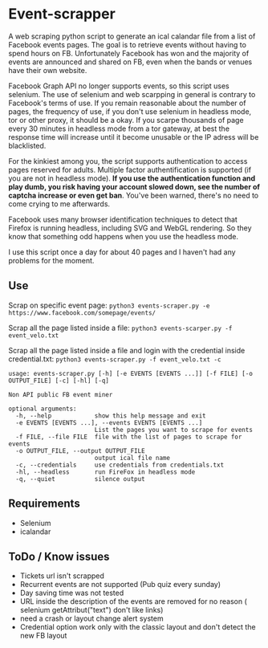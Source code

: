 # Event-scrapper

A web scraping python script to generate an ical calandar file from a list of Facebook events pages.
The goal is to retrieve events without having to spend hours on FB. Unfortunately Facebook has won and the majority of events are announced and shared on FB, even when the bands or venues have their own website. 

Facebook Graph API no longer supports events, so this script uses selenium. The use of selenium and web scarpping in general is contrary to Facebook's terms of use.
If you remain reasonable about the number of pages, the frequency of use, if you don't use selenium in headless mode, tor or other proxy, it should be a okay. 
If you scarpe thousands of page every 30 minutes in headless mode from a tor gateway, at best the response time will increase until it become unusable or the IP adress will be blacklisted.

For the kinkiest among you, the script supports authentication to access pages reserved for adults. Multiple factor authentification is supported (if you are not in headless mode).
**If you use the authentication function and play dumb, you risk having your account slowed down, see the number of captcha increase or even get ban**. You've been warned, there's no need to come crying to me afterwards.

Facebook uses many browser identification techniques to detect that Firefox is running headless, including SVG and WebGL rendering. So they know that something odd happens when you use the headless mode. 

I use this script once a day for about 40 pages and I haven't had any problems for the moment.

## Use

Scrap on specific event page: 
`python3 events-scraper.py -e https://www.facebook.com/somepage/events/ `

Scrap all the page listed inside a file: 
`python3 events-scarper.py -f event_velo.txt `

Scrap all the page listed inside a file and login with the credential inside credential.txt: 
`python3 events-scraper.py -f event_velo.txt -c`

```
usage: events-scraper.py [-h] [-e EVENTS [EVENTS ...]] [-f FILE] [-o OUTPUT_FILE] [-c] [-hl] [-q]

Non API public FB event miner

optional arguments:
  -h, --help            show this help message and exit
  -e EVENTS [EVENTS ...], --events EVENTS [EVENTS ...]
                        List the pages you want to scrape for events
  -f FILE, --file FILE  file with the list of pages to scrape for events
  -o OUTPUT_FILE, --output OUTPUT_FILE
                        output ical file name
  -c, --credentials     use credentials from credentials.txt
  -hl, --headless       run FireFox in headless mode
  -q, --quiet           silence output
```

## Requirements

  * Selenium 
  * icalandar


## ToDo / Know issues

  * Tickets url isn't scrapped
  * Recurrent events are not supported (Pub quiz every sunday)
  * Day saving time was not tested
  * URL inside the description of the events are removed for no reason ( selenium getAttribut("text") don't like links)
  * need a crash or layout change alert system
  * Credential option work only with the classic layout and don't detect the new FB layout
